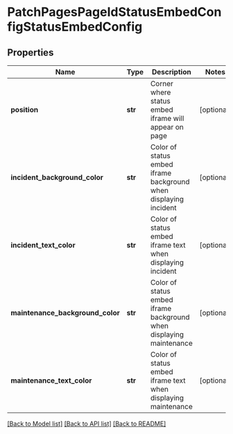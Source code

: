 # PatchPagesPageIdStatusEmbedConfigStatusEmbedConfig

## Properties
Name | Type | Description | Notes
------------ | ------------- | ------------- | -------------
**position** | **str** | Corner where status embed iframe will appear on page | [optional] 
**incident_background_color** | **str** | Color of status embed iframe background when displaying incident | [optional] 
**incident_text_color** | **str** | Color of status embed iframe text when displaying incident | [optional] 
**maintenance_background_color** | **str** | Color of status embed iframe background when displaying maintenance | [optional] 
**maintenance_text_color** | **str** | Color of status embed iframe text when displaying maintenance | [optional] 

[[Back to Model list]](../README.md#documentation-for-models) [[Back to API list]](../README.md#documentation-for-api-endpoints) [[Back to README]](../README.md)


